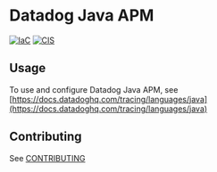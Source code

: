 # Datadog Java APM

[![IaC](https://app.soluble.cloud/api/v1/public/badges/c13a6af8-dc1e-4612-900c-eed85e2ecf18.svg?orgId=789439445641)](https://app.soluble.cloud/repos/details/github.com/pasonsystems/dd-trace-java?orgId=789439445641)  [![CIS](https://app.soluble.cloud/api/v1/public/badges/5f96ccda-abbb-4e35-a499-e377b30fc273.svg?orgId=789439445641)](https://app.soluble.cloud/repos/details/github.com/pasonsystems/dd-trace-java?orgId=789439445641)  

## Usage

To use and configure Datadog Java APM, see [https://docs.datadoghq.com/tracing/languages/java](https://docs.datadoghq.com/tracing/languages/java)

## Contributing

See [CONTRIBUTING](CONTRIBUTING.md)
